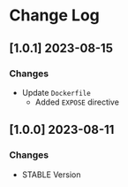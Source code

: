 # Change Log

## [1.0.1] 2023-08-15
### Changes

- Update `Dockerfile`
  - Added `EXPOSE` directive
  
## [1.0.0] 2023-08-11
### Changes

- STABLE Version
